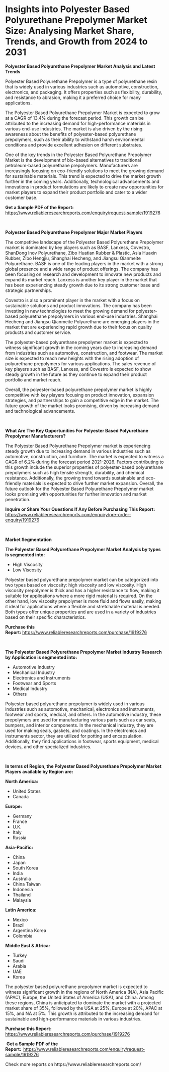 <p><h1>Insights into Polyester Based Polyurethane Prepolymer Market Size: Analysing Market Share, Trends, and Growth from 2024 to 2031</h1></p><p><strong>Polyester Based Polyurethane Prepolymer Market Analysis and Latest Trends</strong></p>
<p><p>Polyester Based Polyurethane Prepolymer is a type of polyurethane resin that is widely used in various industries such as automotive, construction, electronics, and packaging. It offers properties such as flexibility, durability, and resistance to abrasion, making it a preferred choice for many applications.</p><p>The Polyester Based Polyurethane Prepolymer Market is expected to grow at a CAGR of 13.4% during the forecast period. This growth can be attributed to the increasing demand for high-performance materials in various end-use industries. The market is also driven by the rising awareness about the benefits of polyester-based polyurethane prepolymers, such as their ability to withstand harsh environmental conditions and provide excellent adhesion on different substrates.</p><p>One of the key trends in the Polyester Based Polyurethane Prepolymer Market is the development of bio-based alternatives to traditional petroleum-based polyurethane prepolymers. Manufacturers are increasingly focusing on eco-friendly solutions to meet the growing demand for sustainable materials. This trend is expected to drive the market growth further in the coming years. Additionally, technological advancements and innovations in product formulations are likely to create new opportunities for market players to expand their product portfolio and cater to a wider customer base.</p></p>
<p><strong>Get a Sample PDF of the Report:&nbsp;</strong> <a href="https://www.reliableresearchreports.com/enquiry/request-sample/1919276">https://www.reliableresearchreports.com/enquiry/request-sample/1919276</a></p>
<p>&nbsp;</p>
<p><strong>Polyester Based Polyurethane Prepolymer Major Market Players</strong></p>
<p><p>The competitive landscape of the Polyester Based Polyurethane Prepolymer market is dominated by key players such as BASF, Lanxess, Covestro, ShanDong Inov Polyurethane, Zibo Huatian Rubber & Plastic, Asia Huaxin Rubber, Zibo Hengjiu, Shanghai Hecheng, and Jiangsu Qianmeite Polyurethane. BASF is one of the leading players in the market with a strong global presence and a wide range of product offerings. The company has been focusing on research and development to innovate new products and expand its market reach. Lanxess is another key player in the market that has been experiencing steady growth due to its strong customer base and strategic partnerships.</p><p>Covestro is also a prominent player in the market with a focus on sustainable solutions and product innovations. The company has been investing in new technologies to meet the growing demand for polyester-based polyurethane prepolymers in various end-use industries. Shanghai Hecheng and Jiangsu Qianmeite Polyurethane are emerging players in the market that are experiencing rapid growth due to their focus on quality products and customer service.</p><p>The polyester-based polyurethane prepolymer market is expected to witness significant growth in the coming years due to increasing demand from industries such as automotive, construction, and footwear. The market size is expected to reach new heights with the rising adoption of polyurethane prepolymers for various applications. The sales revenue of key players such as BASF, Lanxess, and Covestro is expected to show steady growth in the future as they continue to expand their product portfolio and market reach.</p><p>Overall, the polyester-based polyurethane prepolymer market is highly competitive with key players focusing on product innovation, expansion strategies, and partnerships to gain a competitive edge in the market. The future growth of the market looks promising, driven by increasing demand and technological advancements.</p></p>
<p>&nbsp;</p>
<p><strong>What Are The Key Opportunities For Polyester Based Polyurethane Prepolymer Manufacturers?</strong></p>
<p><p>The Polyester Based Polyurethane Prepolymer market is experiencing steady growth due to increasing demand in various industries such as automotive, construction, and furniture. The market is expected to witness a CAGR of 6.2% during the forecast period 2021-2026. Factors contributing to this growth include the superior properties of polyester-based polyurethane prepolymers such as high tensile strength, durability, and chemical resistance. Additionally, the growing trend towards sustainable and eco-friendly materials is expected to drive further market expansion. Overall, the future outlook for the Polyester Based Polyurethane Prepolymer market looks promising with opportunities for further innovation and market penetration.</p></p>
<p><strong>Inquire or Share Your Questions If Any Before Purchasing This Report:</strong> <a href="https://www.reliableresearchreports.com/enquiry/pre-order-enquiry/1919276">https://www.reliableresearchreports.com/enquiry/pre-order-enquiry/1919276</a></p>
<p>&nbsp;</p>
<p><strong>Market Segmentation</strong></p>
<p><strong>The Polyester Based Polyurethane Prepolymer Market Analysis by types is segmented into:</strong></p>
<p><ul><li>High Viscosity</li><li>Low Viscosity</li></ul></p>
<p><p>Polyester based polyurethane prepolymer market can be categorized into two types based on viscosity: high viscosity and low viscosity. High viscosity prepolymer is thick and has a higher resistance to flow, making it suitable for applications where a more rigid material is required. On the other hand, low viscosity prepolymer is more fluid and flows easily, making it ideal for applications where a flexible and stretchable material is needed. Both types offer unique properties and are used in a variety of industries based on their specific characteristics.</p></p>
<p><strong>Purchase this Report:&nbsp;</strong><a href="https://www.reliableresearchreports.com/purchase/1919276">https://www.reliableresearchreports.com/purchase/1919276</a></p>
<p>&nbsp;</p>
<p><strong>The Polyester Based Polyurethane Prepolymer Market Industry Research by Application is segmented into:</strong></p>
<p><ul><li>Automotive Industry</li><li>Mechanical Industry</li><li>Electronics and Instruments</li><li>Footwear and Sports</li><li>Medical Industry</li><li>Others</li></ul></p>
<p><p>Polyester based polyurethane prepolymer is widely used in various industries such as automotive, mechanical, electronics and instruments, footwear and sports, medical, and others. In the automotive industry, these prepolymers are used for manufacturing various parts such as car seats, bumpers, and interior components. In the mechanical industry, they are used for making seals, gaskets, and coatings. In the electronics and instruments sector, they are utilized for potting and encapsulation. Additionally, they find applications in footwear, sports equipment, medical devices, and other specialized industries.</p></p>
<p>&nbsp;</p>
<p><strong>In terms of Region, the Polyester Based Polyurethane Prepolymer Market Players available by Region are:</strong></p>
<p>
    <p> <strong> North America: </strong>
        <ul>
            <li>United States</li>
            <li>Canada</li>
        </ul>
        </p> 
    <p> <strong> Europe: </strong>
        <ul>
            <li>Germany</li>
            <li>France</li>
            <li>U.K.</li>
            <li>Italy</li>
            <li>Russia</li>
        </ul>
        </p> 
    <p> <strong> Asia-Pacific: </strong>
        <ul>
            <li>China</li>
            <li>Japan</li>
            <li>South Korea</li>
            <li>India</li>
            <li>Australia</li>
            <li>China Taiwan</li>
            <li>Indonesia</li>
            <li>Thailand</li>
            <li>Malaysia</li>
        </ul>
        </p> 
    <p> <strong> Latin America: </strong>
        <ul>
            <li>Mexico</li>
            <li>Brazil</li>
            <li>Argentina Korea</li>
            <li>Colombia</li>
        </ul>
        </p> 
    <p> <strong> Middle East & Africa: </strong>
        <ul>
            <li>Turkey</li>
            <li>Saudi</li>
            <li>Arabia</li>
            <li>UAE</li>
            <li>Korea</li>
        </ul>
    </p>
    </p>
<p><p>The polyester based polyurethane prepolymer market is expected to witness significant growth in the regions of North America (NA), Asia Pacific (APAC), Europe, the United States of America (USA), and China. Among these regions, China is anticipated to dominate the market with a projected market share of 35%, followed by the USA at 25%, Europe at 20%, APAC at 15%, and NA at 5%. This growth is attributed to the increasing demand for sustainable and high-performance materials in various industries.</p></p>
<p><strong>Purchase this Report: </strong><a href="https://www.reliableresearchreports.com/purchase/1919276">https://www.reliableresearchreports.com/purchase/1919276</a></p>
<p>&nbsp;<strong>Get a Sample PDF of the Report:&nbsp;&nbsp;</strong><a href="https://www.reliableresearchreports.com/enquiry/request-sample/1919276">https://www.reliableresearchreports.com/enquiry/request-sample/1919276</a></p>
<p><strong></strong></p>
<p>Check more reports on https://www.reliableresearchreports.com/</p>